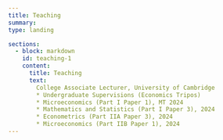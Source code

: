 ```yaml
---
title: Teaching 
summary: 
type: landing

sections:
  - block: markdown
    id: teaching-1
    content:  
      title: Teaching
      text: 
        College Associate Lecturer, University of Cambridge
        * Undergraduate Supervisions (Economics Tripos)
        * Microeconomics (Part I Paper 1), MT 2024
        * Mathematics and Statistics (Part I Paper 3), 2024
        * Econometrics (Part IIA Paper 3), 2024
        * Microeconomics (Part IIB Paper 1), 2024
---
```

